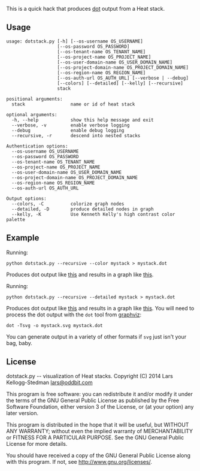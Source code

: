 This is a quick hack that produces [dot][] output from a Heat stack.

[dot]: http://en.wikipedia.org/wiki/DOT_(graph_description_language)

## Usage

    usage: dotstack.py [-h] [--os-username OS_USERNAME]
                       [--os-password OS_PASSWORD]
                       [--os-tenant-name OS_TENANT_NAME]
                       [--os-project-name OS_PROJECT_NAME]
                       [--os-user-domain-name OS_USER_DOMAIN_NAME]
                       [--os-project-domain-name OS_PROJECT_DOMAIN_NAME]
                       [--os-region-name OS_REGION_NAME]
                       [--os-auth-url OS_AUTH_URL] [--verbose | --debug]
                       [--colors] [--detailed] [--kelly] [--recursive]
                       stack

    positional arguments:
      stack                 name or id of heat stack

    optional arguments:
      -h, --help            show this help message and exit
      --verbose, -v         enable verbose logging
      --debug               enable debug logging
      --recursive, -r       descend into nested stacks

    Authentication options:
      --os-username OS_USERNAME
      --os-password OS_PASSWORD
      --os-tenant-name OS_TENANT_NAME
      --os-project-name OS_PROJECT_NAME
      --os-user-domain-name OS_USER_DOMAIN_NAME
      --os-project-domain-name OS_PROJECT_DOMAIN_NAME
      --os-region-name OS_REGION_NAME
      --os-auth-url OS_AUTH_URL

    Output options:
      --colors, -C          colorize graph nodes
      --detailed, -D        produce detailed nodes in graph
      --kelly, -K           Use Kenneth Kelly's high contrast color palette

## Example

Running:

    python dotstack.py --recursive --color mystack > mystack.dot

Produces dot output like [this](sample.dot) and results in a graph
like [this](sample.png).

Running:

    python dotstack.py --recursive --detailed mystack > mystack.dot

Produces dot output like [this](sample-detailed.dot) and results in a
graph like [this](sample-detailed.png).  You will need to process the
dot output with the `dot` tool from [graphviz][]:

[graphviz]: http://www.graphviz.org/

    dot -Tsvg -o mystack.svg mystack.dot

You can generate output in a variety of other formats if `svg` just
isn't your bag, baby.

## License

dotstack.py -- visualization of Heat stacks.
Copyright (C) 2014 Lars Kellogg-Stedman <lars@oddbit.com>

This program is free software: you can redistribute it and/or modify
it under the terms of the GNU General Public License as published by
the Free Software Foundation, either version 3 of the License, or
(at your option) any later version.

This program is distributed in the hope that it will be useful,
but WITHOUT ANY WARRANTY; without even the implied warranty of
MERCHANTABILITY or FITNESS FOR A PARTICULAR PURPOSE.  See the
GNU General Public License for more details.

You should have received a copy of the GNU General Public License
along with this program.  If not, see <http://www.gnu.org/licenses/>.

